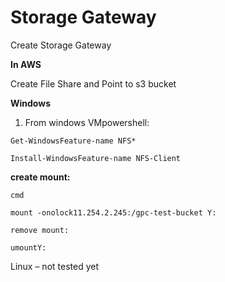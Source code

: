 # Storage Gateway

Create Storage Gateway

**In AWS**

Create File Share and Point to s3 bucket

**Windows**

1. From windows VMpowershell:

`Get-WindowsFeature-name NFS*`

`Install-WindowsFeature-name NFS-Client`

**create mount:**

`cmd`

`mount -onolock11.254.2.245:/gpc-test-bucket Y:`

`remove mount:`

`umountY:`

Linux – not tested yet
